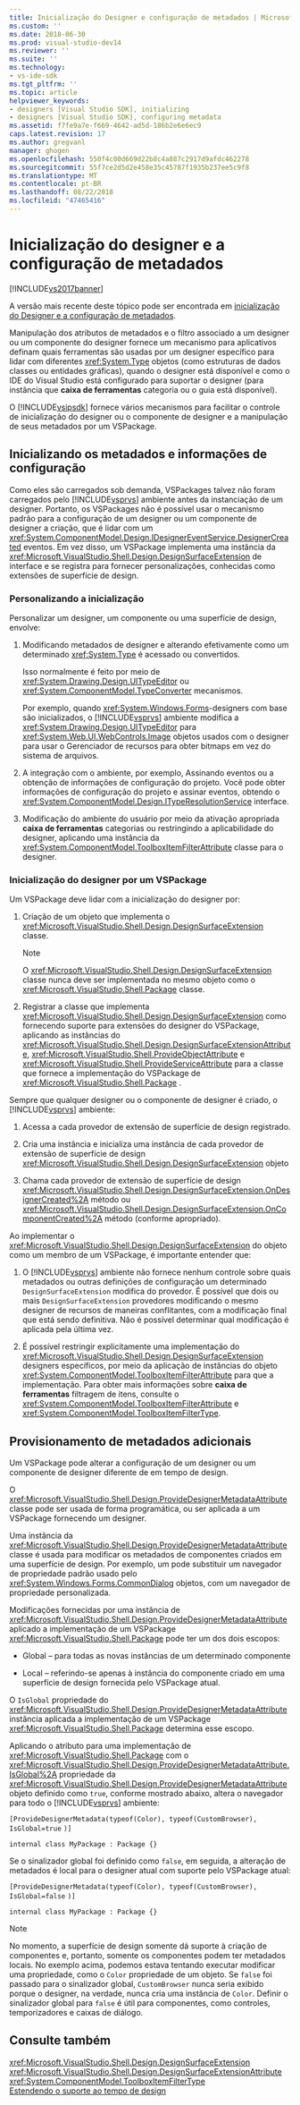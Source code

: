 ```yaml
---
title: Inicialização do Designer e configuração de metadados | Microsoft Docs
ms.custom: ''
ms.date: 2018-06-30
ms.prod: visual-studio-dev14
ms.reviewer: ''
ms.suite: ''
ms.technology:
- vs-ide-sdk
ms.tgt_pltfrm: ''
ms.topic: article
helpviewer_keywords:
- designers [Visual Studio SDK], initializing
- designers [Visual Studio SDK], configuring metadata
ms.assetid: f7fe9a7e-f669-4642-ad5d-186b2e6e6ec9
caps.latest.revision: 17
ms.author: gregvanl
manager: ghogen
ms.openlocfilehash: 550f4c00d669d22b8c4a887c2917d9afdc462278
ms.sourcegitcommit: 55f7ce2d5d2e458e35c45787f1935b237ee5c9f8
ms.translationtype: MT
ms.contentlocale: pt-BR
ms.lasthandoff: 08/22/2018
ms.locfileid: "47465416"
---
```

# <a name="designer-initialization-and-metadata-configuration"></a>Inicialização do designer e a configuração de metadados
[!INCLUDE[vs2017banner](../includes/vs2017banner.md)]

A versão mais recente deste tópico pode ser encontrada em [inicialização do Designer e a configuração de metadados](https://docs.microsoft.com/visualstudio/extensibility/designer-initialization-and-metadata-configuration).  
  
Manipulação dos atributos de metadados e o filtro associado a um designer ou um componente do designer fornece um mecanismo para aplicativos definam quais ferramentas são usadas por um designer específico para lidar com diferentes <xref:System.Type> objetos (como estruturas de dados classes ou entidades gráficas), quando o designer está disponível e como o IDE do Visual Studio está configurado para suportar o designer (para instância que **caixa de ferramentas** categoria ou o guia está disponível).  
  
 O [!INCLUDE[vsipsdk](../includes/vsipsdk-md.md)] fornece vários mecanismos para facilitar o controle de inicialização do designer ou o componente de designer e a manipulação de seus metadados por um VSPackage.  
  
## <a name="initializing-metadata-and-configuration-information"></a>Inicializando os metadados e informações de configuração  
 Como eles são carregados sob demanda, VSPackages talvez não foram carregados pelo [!INCLUDE[vsprvs](../includes/vsprvs-md.md)] ambiente antes da instanciação de um designer. Portanto, os VSPackages não é possível usar o mecanismo padrão para a configuração de um designer ou um componente de designer a criação, que é lidar com um <xref:System.ComponentModel.Design.IDesignerEventService.DesignerCreated> eventos. Em vez disso, um VSPackage implementa uma instância da <xref:Microsoft.VisualStudio.Shell.Design.DesignSurfaceExtension> de interface e se registra para fornecer personalizações, conhecidas como extensões de superfície de design.  
  
### <a name="customizing-initialization"></a>Personalizando a inicialização  
 Personalizar um designer, um componente ou uma superfície de design, envolve:  
  
1.  Modificando metadados de designer e alterando efetivamente como um determinado <xref:System.Type> é acessado ou convertidos.  
  
     Isso normalmente é feito por meio de <xref:System.Drawing.Design.UITypeEditor> ou <xref:System.ComponentModel.TypeConverter> mecanismos.  
  
     Por exemplo, quando <xref:System.Windows.Forms>-designers com base são inicializados, o [!INCLUDE[vsprvs](../includes/vsprvs-md.md)] ambiente modifica a <xref:System.Drawing.Design.UITypeEditor> para <xref:System.Web.UI.WebControls.Image> objetos usados com o designer para usar o Gerenciador de recursos para obter bitmaps em vez do sistema de arquivos.  
  
2.  A integração com o ambiente, por exemplo, Assinando eventos ou a obtenção de informações de configuração do projeto. Você pode obter informações de configuração do projeto e assinar eventos, obtendo o <xref:System.ComponentModel.Design.ITypeResolutionService> interface.  
  
3.  Modificação do ambiente do usuário por meio da ativação apropriada **caixa de ferramentas** categorias ou restringindo a aplicabilidade do designer, aplicando uma instância da <xref:System.ComponentModel.ToolboxItemFilterAttribute> classe para o designer.  
  
### <a name="designer-initialization-by-a-vspackage"></a>Inicialização do designer por um VSPackage  
 Um VSPackage deve lidar com a inicialização do designer por:  
  
1.  Criação de um objeto que implementa o <xref:Microsoft.VisualStudio.Shell.Design.DesignSurfaceExtension> classe.  
  
    > [!NOTE]
    >  O <xref:Microsoft.VisualStudio.Shell.Design.DesignSurfaceExtension> classe nunca deve ser implementada no mesmo objeto como o <xref:Microsoft.VisualStudio.Shell.Package> classe.  
  
2.  Registrar a classe que implementa <xref:Microsoft.VisualStudio.Shell.Design.DesignSurfaceExtension> como fornecendo suporte para extensões do designer do VSPackage, aplicando as instâncias do <xref:Microsoft.VisualStudio.Shell.Design.DesignSurfaceExtensionAttribute>, <xref:Microsoft.VisualStudio.Shell.ProvideObjectAttribute> e <xref:Microsoft.VisualStudio.Shell.ProvideServiceAttribute> para a classe que fornece a implementação do VSPackage de <xref:Microsoft.VisualStudio.Shell.Package> .  
  
 Sempre que qualquer designer ou o componente de designer é criado, o [!INCLUDE[vsprvs](../includes/vsprvs-md.md)] ambiente:  
  
1.  Acessa a cada provedor de extensão de superfície de design registrado.  
  
2.  Cria uma instância e inicializa uma instância de cada provedor de extensão de superfície de design <xref:Microsoft.VisualStudio.Shell.Design.DesignSurfaceExtension> objeto  
  
3.  Chama cada provedor de extensão de superfície de design <xref:Microsoft.VisualStudio.Shell.Design.DesignSurfaceExtension.OnDesignerCreated%2A> método ou <xref:Microsoft.VisualStudio.Shell.Design.DesignSurfaceExtension.OnComponentCreated%2A> método (conforme apropriado).  
  
 Ao implementar o <xref:Microsoft.VisualStudio.Shell.Design.DesignSurfaceExtension> do objeto como um membro de um VSPackage, é importante entender que:  
  
1.  O [!INCLUDE[vsprvs](../includes/vsprvs-md.md)] ambiente não fornece nenhum controle sobre quais metadados ou outras definições de configuração um determinado `DesignSurfaceExtension` modifica do provedor. É possível que dois ou mais `DesignSurfaceExtension` provedores modificando o mesmo designer de recursos de maneiras conflitantes, com a modificação final que está sendo definitiva. Não é possível determinar qual modificação é aplicada pela última vez.  
  
2.  É possível restringir explicitamente uma implementação do <xref:Microsoft.VisualStudio.Shell.Design.DesignSurfaceExtension> designers específicos, por meio da aplicação de instâncias do objeto <xref:System.ComponentModel.ToolboxItemFilterAttribute> para que a implementação. Para obter mais informações sobre **caixa de ferramentas** filtragem de itens, consulte o <xref:System.ComponentModel.ToolboxItemFilterAttribute> e <xref:System.ComponentModel.ToolboxItemFilterType>.  
  
## <a name="additional-metadata-provisioning"></a>Provisionamento de metadados adicionais  
 Um VSPackage pode alterar a configuração de um designer ou um componente de designer diferente de em tempo de design.  
  
 O <xref:Microsoft.VisualStudio.Shell.Design.ProvideDesignerMetadataAttribute> classe pode ser usada de forma programática, ou ser aplicada a um VSPackage fornecendo um designer.  
  
 Uma instância da <xref:Microsoft.VisualStudio.Shell.Design.ProvideDesignerMetadataAttribute> classe é usada para modificar os metadados de componentes criados em uma superfície de design. Por exemplo, um pode substituir um navegador de propriedade padrão usado pelo <xref:System.Windows.Forms.CommonDialog> objetos, com um navegador de propriedade personalizada.  
  
 Modificações fornecidas por uma instância de <xref:Microsoft.VisualStudio.Shell.Design.ProvideDesignerMetadataAttribute> aplicado a implementação de um VSPackage <xref:Microsoft.VisualStudio.Shell.Package> pode ter um dos dois escopos:  
  
-   Global – para todas as novas instâncias de um determinado componente  
  
-   Local – referindo-se apenas à instância do componente criado em uma superfície de design fornecida pelo VSPackage atual.  
  
 O `IsGlobal` propriedade do <xref:Microsoft.VisualStudio.Shell.Design.ProvideDesignerMetadataAttribute> instância aplicada a implementação de um VSPackage <xref:Microsoft.VisualStudio.Shell.Package> determina esse escopo.  
  
 Aplicando o atributo para uma implementação de <xref:Microsoft.VisualStudio.Shell.Package> com o <xref:Microsoft.VisualStudio.Shell.Design.ProvideDesignerMetadataAttribute.IsGlobal%2A> propriedade da <xref:Microsoft.VisualStudio.Shell.Design.ProvideDesignerMetadataAttribute> objeto definido como `true`, conforme mostrado abaixo, altera o navegador para todo o [!INCLUDE[vsprvs](../includes/vsprvs-md.md)] ambiente:  
  
 `[ProvideDesignerMetadata(typeof(Color), typeof(CustomBrowser),`   `IsGlobal=true`  `)]`  
  
 `internal class MyPackage : Package {}`  
  
 Se o sinalizador global foi definido como `false`, em seguida, a alteração de metadados é local para o designer atual com suporte pelo VSPackage atual:  
  
 `[ProvideDesignerMetadata(typeof(Color), typeof(CustomBrowser),`   `IsGlobal=false`  `)]`  
  
 `internal class MyPackage : Package {}`  
  
> [!NOTE]
>  No momento, a superfície de design somente dá suporte à criação de componentes e, portanto, somente os componentes podem ter metadados locais. No exemplo acima, podemos estava tentando executar modificar uma propriedade, como o `Color` propriedade de um objeto. Se `false` foi passado para o sinalizador global, `CustomBrowser` nunca seria exibido porque o designer, na verdade, nunca cria uma instância de `Color`. Definir o sinalizador global para `false` é útil para componentes, como controles, temporizadores e caixas de diálogo.  
  
## <a name="see-also"></a>Consulte também  
 <xref:Microsoft.VisualStudio.Shell.Design.DesignSurfaceExtension>   
 <xref:Microsoft.VisualStudio.Shell.Design.DesignSurfaceExtensionAttribute>   
 <xref:System.ComponentModel.ToolboxItemFilterType>   
 [Estendendo o suporte ao tempo de design](http://msdn.microsoft.com/library/d6ac8a6a-42fd-4bc8-bf33-b212811297e2)

